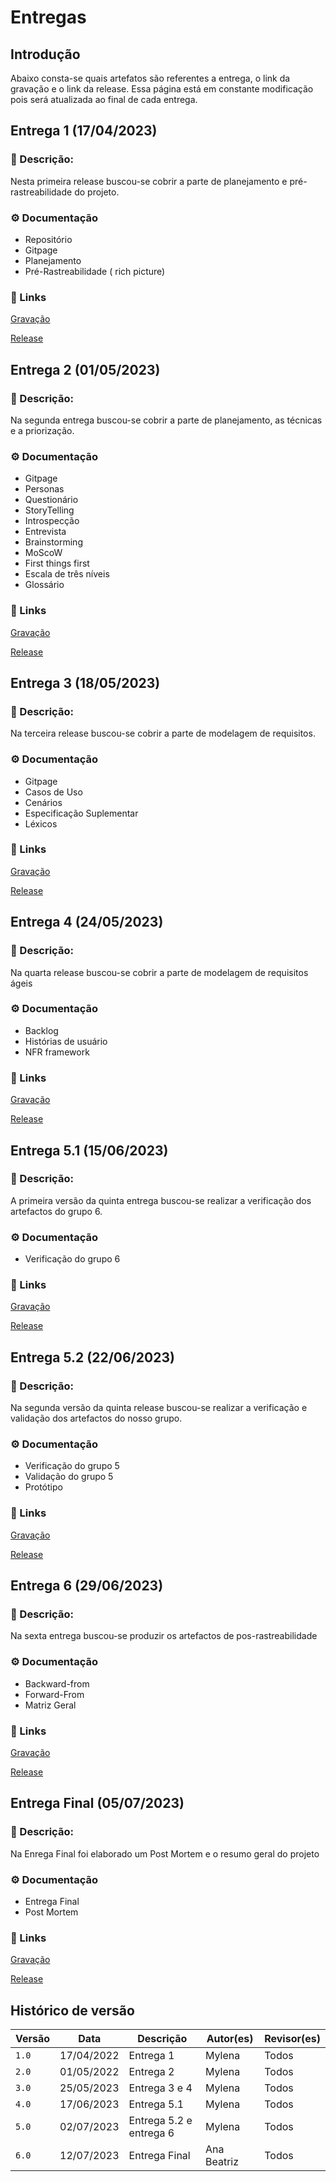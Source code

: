 # Entregas

## Introdução

 Abaixo consta-se quais artefatos são referentes a entrega, o link da gravação e o link da release. Essa página está em constante modificação pois será atualizada ao final de cada entrega.

## Entrega 1 (17/04/2023)
### 📖 Descrição: 
Nesta primeira release buscou-se cobrir a parte de planejamento e pré-rastreabilidade do projeto.  
### ⚙️ Documentação
- Repositório
 - Gitpage
- Planejamento    
- Pré-Rastreabilidade ( rich picture)
### 🔗 Links
[Gravação](https://www.youtube.com/watch?v=nXzaoptwyAE)

[Release](https://github.com/Requisitos-de-Software/2023.1-Crunchyroll/releases/tag/Crunchyroll)

## Entrega 2 (01/05/2023)
### 📖 Descrição: 
Na segunda entrega buscou-se cobrir a parte de planejamento, as técnicas e a priorização.
### ⚙️ Documentação
- Gitpage  
- Personas
- Questionário
- StoryTelling
- Introspecção
- Entrevista
- Brainstorming
- MoScoW
- First things first
- Escala de três níveis
- Glossário

### 🔗 Links
[Gravação](https://www.youtube.com/watch?v=vCXc620S378)

[Release](https://github.com/Requisitos-de-Software/2023.1-Simplenote/releases/tag/SimpleNote)


## Entrega 3 (18/05/2023)
### 📖 Descrição: 
Na terceira release buscou-se cobrir a parte de modelagem de requisitos.
### ⚙️ Documentação
- Gitpage
- Casos de Uso
- Cenários
- Especificação Suplementar
- Léxicos

### 🔗 Links
[Gravação](https://www.youtube.com/watch?v=ezyo9w8Pc14)

[Release](https://github.com/Requisitos-de-Software/2023.1-Simplenote/releases/tag/Simplenote)

## Entrega  4  (24/05/2023)
### 📖 Descrição: 
Na quarta release buscou-se cobrir a parte de modelagem de requisitos ágeis
### ⚙️ Documentação
- Backlog  
- Histórias de usuário
- NFR framework


### 🔗 Links
[Gravação](https://youtu.be/aXE6jrN7GOM)

[Release](https://github.com/Requisitos-de-Software/2023.1-Simplenote/releases/tag/Simplenote4)

## Entrega  5.1  (15/06/2023)
### 📖 Descrição: 
A primeira versão da quinta entrega buscou-se realizar a verificação dos artefactos do grupo 6.
### ⚙️ Documentação
- Verificação do grupo 6


### 🔗 Links
[Gravação](https://youtu.be/imGMXbuWMsQ)

[Release](https://github.com/Requisitos-de-Software/2023.1-Simplenote/releases/tag/Simplenote5.1)

## Entrega  5.2  (22/06/2023)
### 📖 Descrição: 
Na segunda versão da quinta release buscou-se realizar a verificação e validação dos artefactos do nosso grupo.
### ⚙️ Documentação
- Verificação do grupo 5
- Validação do grupo 5
- Protótipo


### 🔗 Links
[Gravação](https://www.youtube.com/watch?v=CEK9yAVYg7g)

[Release](https://github.com/Requisitos-de-Software/2023.1-Simplenote/releases/tag/Simplenote5.2)

## Entrega  6  (29/06/2023)
### 📖 Descrição: 
Na sexta entrega buscou-se produzir os artefactos de pos-rastreabilidade
### ⚙️ Documentação
- Backward-from
- Forward-From
- Matriz Geral



### 🔗 Links
[Gravação](https://www.youtube.com/watch?v=jzbskGjNgxk)

[Release](https://github.com/Requisitos-de-Software/2023.1-Simplenote/releases/tag/Simplenote6)


## Entrega Final (05/07/2023)
### 📖 Descrição: 
Na Enrega Final foi elaborado um Post Mortem e o resumo geral do projeto
### ⚙️ Documentação
- Entrega Final
- Post Mortem


### 🔗 Links
[Gravação](https://youtu.be/LXq3VFgYJVg)

[Release](https://github.com/Requisitos-de-Software/2023.1-Simplenote/releases/tag/SimplenoteFinal)


## Histórico de versão

| Versão | Data       | Descrição               | Autor(es)   | Revisor(es) |
| ------ | ---------- | ----------------------- | ----------- | ----------- |
| `1.0`  | 17/04/2022 | Entrega 1               | Mylena      | Todos       |
| `2.0`  | 01/05/2022 | Entrega 2               | Mylena      | Todos       |
| `3.0`  | 25/05/2023 | Entrega 3 e 4           | Mylena      | Todos       |
| `4.0`  | 17/06/2023 | Entrega 5.1             | Mylena      | Todos       |
| `5.0`  | 02/07/2023 | Entrega 5.2 e entrega 6 | Mylena      | Todos       |
| `6.0`  | 12/07/2023 | Entrega Final           | Ana Beatriz | Todos       |



